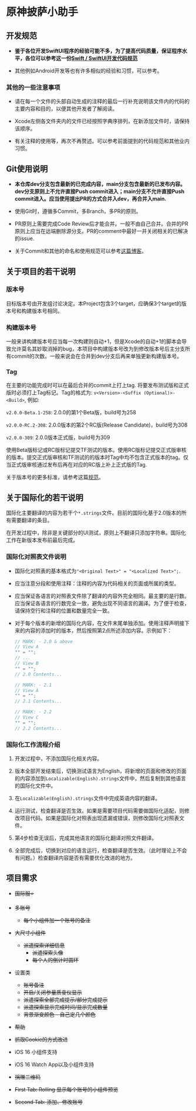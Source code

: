 # 原神披萨小助手

## 开发规范

- **鉴于各位开发SwiftUI程序的经验可能不多，为了提高代码质量，保证程序水平，各位可以参考这一份[Swift / SwiftUI开发代码规范](https://github.com/Bill-Haku/wiki/wiki/SwiftUI-Coding-Standards )**

- 其他例如Android开发等也有许多相似的经验和习惯，可以参考。

### 其他的一些注意事项

- 请在每一个文件的头部自动生成的注释的最后一行补充说明该文件内的代码的主要内容和目的，以便其他开发者了解阅读。

- Xcode左侧各文件夹内的文件已经按照字典序排列，在新添加文件时，请保持该顺序。

- 有关注释的使用等，再次不再赘述。可以参考前面提到的代码规范和其他业内习惯。

## Git使用说明

- **本仓库dev分支包含最新的已完成内容，main分支包含最新的已发布内容。dev分支原则上不允许直接Push commit进入；main分支不允许直接Push commit进入。应当使用提出PR的方式合并入dev，再合并入main.** 

- 使用Git时，遵循多Commit，多Branch，多PR的原则。

- PR原则上需要完成Code Review后才能合并。一般不由自己合并。合并的PR原则上应当在远端删除源分支。PR的comment中最好一并关闭相关的已解决的issue.

- 关于Commit和其他的命名和使用规范可以参考[这篇博客](https://jaeger.itscoder.com/dev/2018/09/12/using-git-in-project.html)。

## 关于项目的若干说明

### 版本号

目标版本号由开发组讨论决定。本Project包含3个target，应确保3个target的版本号和构建版本号相同。

### 构建版本号

一般来讲构建版本号应当每一次构建则自动+1，但是Xcode的自动+1的脚本会导致允许莫名其妙取消掉的bug，本项目中构建版本号改为到修改版本号后主分支所有commit的次数。一般来说会在合并到dev分支后再来单独更新构建版本号。

### Tag

在主要的功能完成时可以在最后合并的commit上打上tag. 将要发布测试版和正式版时必须打上Tag标记。Tag的格式为: `v<Version>-<Suffix (Optional)>-<Build>`, 例如:

`v2.0.0-Beta.1-258`: 2.0.0的第1个Beta版，build号为258

`v2.0.0-RC.2-308`: 2.0.0版本的第2个RC版(Release Candidate)，build号为308

`v2.0.0-309`: 2.0.0版本正式版，build号为309

使用Beta版标记或RC版标记提交TF测试的版本。使用RC版标记提交正式版审核的版本。提交正式版审核和TF测试的的版本时Tag中均不包含正式版本的tag。仅当正式版审核通过发布后再在对应的RC版上补上正式版的Tag.

关于版本号的更多标准，请参考这篇[规范](https://semver.org)。

## 关于国际化的若干说明

国际化主要翻译的内容为若干个`*.strings`文件。目前的国际化基于2.0版本的所有需要翻译的条目。

在开发过程中，除非是关键部分的UI测试，原则上不翻译只添加字符串。国际化工作在新版本发布前最后完成。

### 国际化对照表文件说明

- 国际化对照表的基本格式为`"<Original Text>" = "<Localized Text>";`.

- 应当注意分段和使用注释：注释的内容为代码相关的页面或所属的类型。

- 应当保证各语言的对照表文件除了翻译的内容外完全相同。最主要的是行数。应当保证各语言的行数完全一致，避免出现不同语言的漏译。为了便于检查，请保持空行和注释的位置和数量完全一致。

- 对于每个版本的新增的国际化内容，在文件末尾单独添加。使用注释声明接下来的内容的添加时的版本，然后按照第2点所述添加内容。示例如下：

    ``` swift
    // MARK: - 2.0 & above
    // View A
    "" = "";
    // ...
    // View B
    "" = "";
    // 2.0 Contents...
    
    // MARK: - 2.1
    // View A
    "" = "";
    // 2.1 Contents...
    
    // MARK: - 2.2
    // View C
    "" = "";
    // 2.2 Contents...
    ```
    

### 国际化工作流程介绍

1. 开发过程中，不添加国际化相关内容。

2. 版本全部开发结束后，切换测试语言为English，将新增的页面和修改的页面的内容添加到`Localizable(English).strings`文件中，然后复制到其他语言的国际化文件中。

3. 在`Localizable(English).strings`文件中完成英语内容的翻译。

4. 运行测试，检查翻译是否生效。如果是需要项目代码需要做国际化适配，则修改项目代码。如果是国际化对照表出现遗漏或错误，则修改国际化对照表文件。

5. 第4步检查无误后，完成其他语言的国际化翻译对照文件翻译。

6. 全部完成后，切换到对应的语言运行，检查翻译是否生效。（此时理论上不会有问题。）检查翻译内容是否有需要优化改进的地方。

## 项目需求

- ~~国际服⭐️~~

- ~~多账号~~
  - ~~每个小组件加一个账号的备注~~

- ~~大尺寸小组件~~
  - ~~派遣探索详细信息~~
    - ~~派遣探索头像~~
    - ~~每个人的倒计时圆环~~

- 设置类
  - ~~账号备注~~
  - ~~开启/关闭参量质变仪显示~~
  - ~~派遣探索全部完成提示/部分完成提示~~
  - ~~派遣探索显示完成时间/显示完成数量~~
  - ~~背景渐变颜色 - 自己定几个颜色~~

- ~~帮助~~

- ~~抓取Cookie的方式改进~~

- iOS 16 小组件支持

- iOS 16 Watch App以及小组件支持

- ~~捐赠二维码~~

- ~~First Tab: Rolling 显示每个账号的小组件预览~~

- ~~Second Tab: 添加、修改账号~~
